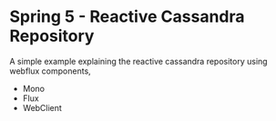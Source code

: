 # Spring 5 - Reactive Cassandra Repository
A simple example explaining the reactive cassandra repository using webflux components,

 - Mono
 - Flux
 - WebClient
